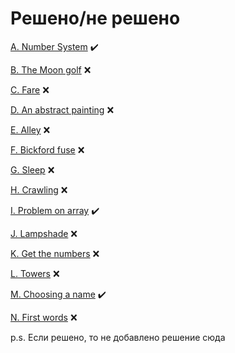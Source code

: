 Решено/не решено
=

[A. Number System](https://github.com/viCodexm/competitive-programming/tree/main/icpc%202022/icpc%202022/A.%20Number%20System%20%23Системы%20счисления)
✔️

[B. The Moon golf](https://github.com/viCodexm/competitive-programming/tree/main/icpc%202022/icpc%202022/B.%20The%20Moon%20golf%20%23Жадина%20на%20расстояниях)
❌

[C. Fare](https://github.com/viCodexm/competitive-programming/tree/main/icpc%202022/icpc%202022/C.%20Fare%20%23DFS%2BLCA%2Bмалая%20т.%20Ферма)
❌

[D. An abstract painting](https://github.com/viCodexm/competitive-programming/tree/main/icpc%202022/icpc%202022/D.%20An%20abstract%20painting%20%23Разрезка%20квадрата%20на%20квадраты)
❌

[E. Alley](https://github.com/viCodexm/competitive-programming/tree/main/icpc%202022/icpc%202022/E.%20Alley%20%23Пересечение%20окружностей)
❌

[F. Bickford fuse](https://github.com/viCodexm/competitive-programming/tree/main/icpc%202022/icpc%202022/F.%20Bickford%20fuse)
❌

[G. Sleep](https://github.com/viCodexm/competitive-programming/tree/main/icpc%202022/icpc%202022/G.%20Sleep%20%23Объединение%20отрезков)
❌

[H. Crawling](https://github.com/viCodexm/competitive-programming/tree/main/icpc%202022/icpc%202022/H.%20Crawling%20%23Лабиринт%20на%20Дейкстру)
❌

[I. Problem on array](https://github.com/viCodexm/competitive-programming/tree/main/icpc%202022/icpc%202022/I.%20Problem%20on%20array%20%23%20Сорт.%20массива%20перестановками)
✔️

[J. Lampshade](https://github.com/viCodexm/competitive-programming/tree/main/icpc%202022/icpc%202022/J.%20Lampshade%20%23код%20Грея)
❌

[K. Get the numbers](https://github.com/viCodexm/competitive-programming/tree/main/icpc%202022/icpc%202022/K.%20Get%20the%20numbers)
❌

[L. Towers](https://github.com/viCodexm/competitive-programming/tree/main/icpc%202022/icpc%202022/L.%20Towers)
❌

[M. Choosing a name](https://github.com/viCodexm/competitive-programming/tree/main/icpc%202022/icpc%202022/M.%20Choosing%20a%20name%20%23Пересечение%20множеств)
✔️

[N. First words](https://github.com/viCodexm/competitive-programming/tree/main/icpc%202022/icpc%202022/N.%20First%20words)
❌

p.s. Если решено, то не добавлено решение сюда

